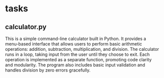 # tasks

## calculator.py

This is a simple command-line calculator built in Python. It provides a menu-based interface that allows users to perform basic arithmetic operations: addition, subtraction, multiplication, and division. The calculator runs in a loop, taking input from the user until they choose to exit. Each operation is implemented as a separate function, promoting code clarity and modularity. The program also includes basic input validation and handles division by zero errors gracefully.